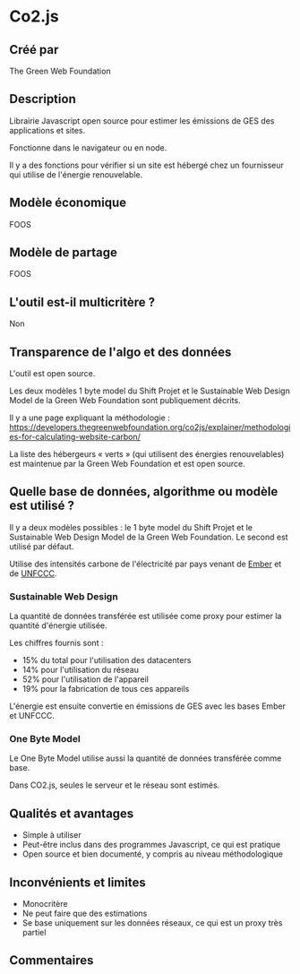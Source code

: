 # Co2.js

## Créé par

The Green Web Foundation

## Description

Librairie Javascript open source pour estimer les émissions de GES des applications et sites.

Fonctionne dans le navigateur ou en node.

Il y a des fonctions pour vérifier si un site est hébergé chez un fournisseur qui utilise de l'énergie renouvelable.


## Modèle économique

FOOS

## Modèle de partage

FOOS

## L'outil est-il multicritère ?

Non

## Transparence de l'algo et des données

L'outil est open source.

Les deux modèles 1 byte model du Shift Projet et le Sustainable Web Design Model de la Green Web Foundation sont publiquement décrits.

Il y a une page expliquant la méthodologie : https://developers.thegreenwebfoundation.org/co2js/explainer/methodologies-for-calculating-website-carbon/

La liste des hébergeurs « verts » (qui utilisent des énergies renouvelables) est maintenue par la Green Web Foundation et est open source.

## Quelle base de données, algorithme ou modèle est utilisé ?

Il y a deux modèles possibles : le 1 byte model du Shift Projet et le Sustainable Web Design Model de la Green Web Foundation.
Le second est utilisé par défaut.

Utilise des intensités carbone de l'électricité par pays venant de [Ember](https://ember-climate.org/data/data-tools/data-explorer/) et de [UNFCCC](https://unfccc.int/).

### Sustainable Web Design

La quantité de données transférée est utilisée come proxy pour estimer la quantité d'énergie utilisée.

Les chiffres fournis sont : 
- 15% du total pour l'utilisation des datacenters
- 14% pour l'utilisation du réseau
- 52% pour l'utilisation de l'appareil
- 19% pour la fabrication de tous ces appareils

L'énergie est ensuite convertie en émissions de GES avec les bases Ember et UNFCCC.

### One Byte Model

Le One Byte Model utilise aussi la quantité de données transférée comme base.

Dans CO2.js, seules le serveur et le réseau sont estimés.

## Qualités et avantages

- Simple à utiliser
- Peut-être inclus dans des programmes Javascript, ce qui est pratique
- Open source et bien documenté, y compris au niveau méthodologique

## Inconvénients et limites

- Monocritère
- Ne peut faire que des estimations
- Se base uniquement sur les données réseaux, ce qui est un proxy très partiel

## Commentaires



